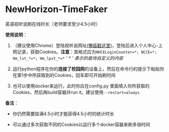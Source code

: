 # NewHorizon-TimeFaker
英语视听说刷在线时长（老师要求至少4.5小时）

**使用说明**：

1. （建议使用Chrome）登陆视听说网址[(懒癌戳这里)](202.114.27.5)，登陆后进入个人中心-上网记录，获取Cookies。**注意**：其格式应为`NHCELoginCounter=*; NCCE=*; Hm_lvt_*=*; Hm_lpvt_*=*`   *' * ' 表示的是待自定义的内容*

2. 运行python程序在你的**连接了校园网**的设备上，然后在命令行的提示下粘贴你在第1步中所获取到的Cookies，回车即可开始刷时间

3. 也可以使用docker来运行，此时你应在config.py 里面填入你所获取的Cookies，然后再build容器并run it。建议使用`--restart=always`

**备注**：

- 你仍然需要挂满4.5小时才能获得4.5小时的统计时长

- 可以通过多次获取不同的Cookies以运行多个docker容器来刷多倍时间
